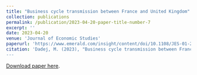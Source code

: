 ```yaml
---
title: "Business cycle transmission between France and United Kingdom"
collection: publications
permalink: /publication/2023-04-20-paper-title-number-7
excerpt: ''
date: 2023-04-20
venue: 'Journal of Economic Studies'
paperurl: 'https://www.emerald.com/insight/content/doi/10.1108/JES-01-2023-0044/full/html'
citation: 'Dadej, M. (2023), "Business cycle transmission between France and United Kingdom", Journal of Economic Studies, Vol. 50 No. 8, pp. 1926-1938. https://doi.org/10.1108/JES-01-2023-0044
---
```


[Download paper here](https://www.emerald.com/insight/content/doi/10.1108/JES-01-2023-0044/full/html). 